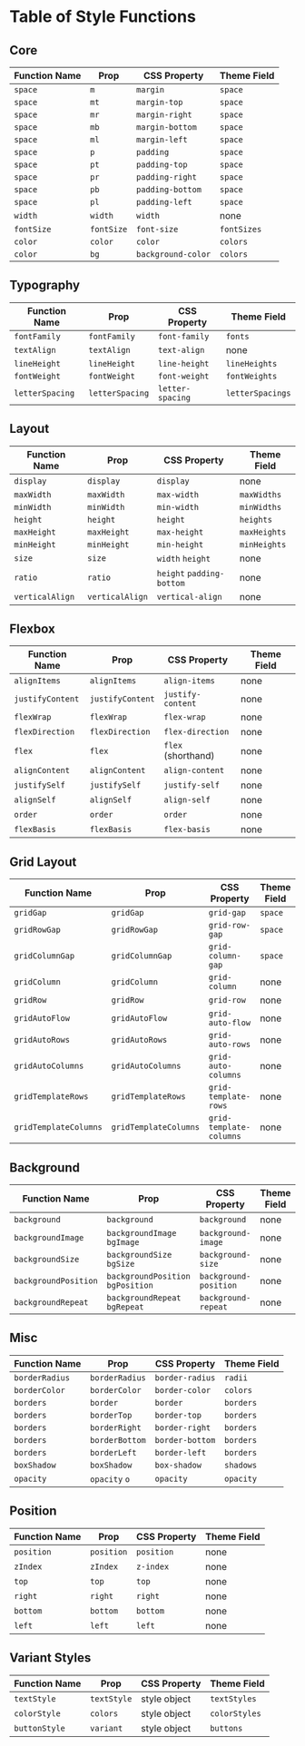 
# Table of Style Functions

## Core

Function Name | Prop       | CSS Property    | Theme Field
--------------|------------|-----------------|--------------
`space`       | `m`        | `margin`        | `space`
`space`       | `mt`       | `margin-top`    | `space`
`space`       | `mr`       | `margin-right`  | `space`
`space`       | `mb`       | `margin-bottom` | `space`
`space`       | `ml`       | `margin-left`   | `space`
`space`       | `p`        | `padding`       | `space`
`space`       | `pt`       | `padding-top`   | `space`
`space`       | `pr`       | `padding-right` | `space`
`space`       | `pb`       | `padding-bottom` | `space`
`space`       | `pl`       | `padding-left`  | `space`
`width`       | `width`    | `width`         | none
`fontSize`    | `fontSize` |`font-size`      |`fontSizes`
`color`       | `color`    | `color`         | `colors`
`color`       | `bg`       | `background-color`| `colors`

## Typography

Function Name | Prop       | CSS Property    | Theme Field
--------------|------------|-----------------|--------------
`fontFamily` | `fontFamily` | `font-family` | `fonts`
`textAlign`   | `textAlign`    | `text-align`   | none
`lineHeight`  | `lineHeight` | `line-height` | `lineHeights`
`fontWeight`  | `fontWeight` | `font-weight` | `fontWeights`
`letterSpacing` | `letterSpacing` | `letter-spacing` | `letterSpacings`

## Layout

Function Name | Prop       | CSS Property    | Theme Field
--------------|------------|-----------------|--------------
`display` | `display` | `display` | none
`maxWidth` | `maxWidth` | `max-width` | `maxWidths`
`minWidth` | `minWidth` | `min-width` | `minWidths`
`height` | `height` | `height` | `heights`
`maxHeight` | `maxHeight` | `max-height` | `maxHeights`
`minHeight` | `minHeight` | `min-height` | `minHeights`
`size` | `size` | `width` `height` | none
`ratio` | `ratio` | `height` `padding-bottom` | none
`verticalAlign` | `verticalAlign` | `vertical-align` | none

## Flexbox

Function Name | Prop       | CSS Property    | Theme Field
--------------|------------|-----------------|--------------
`alignItems`  | `alignItems` | `align-items` | none
`justifyContent` | `justifyContent` | `justify-content` | none
`flexWrap` | `flexWrap` | `flex-wrap` | none
`flexDirection` | `flexDirection` | `flex-direction` | none
`flex` | `flex` | `flex` (shorthand) | none
`alignContent`  | `alignContent` | `align-content` | none
`justifySelf` | `justifySelf` | `justify-self` | none
`alignSelf` | `alignSelf` | `align-self` | none
`order` | `order` | `order` | none
`flexBasis` | `flexBasis` | `flex-basis` | none

## Grid Layout

Function Name | Prop       | CSS Property    | Theme Field
--------------|------------|-----------------|--------------
`gridGap`  | `gridGap` | `grid-gap` | `space`
`gridRowGap` | `gridRowGap` | `grid-row-gap` | `space`
`gridColumnGap` | `gridColumnGap` | `grid-column-gap` | `space`
`gridColumn` | `gridColumn` | `grid-column` | none
`gridRow` | `gridRow` | `grid-row` | none
`gridAutoFlow` | `gridAutoFlow` | `grid-auto-flow` | none
`gridAutoRows` | `gridAutoRows` | `grid-auto-rows` | none
`gridAutoColumns` | `gridAutoColumns` | `grid-auto-columns` | none
`gridTemplateRows` | `gridTemplateRows` | `grid-template-rows` | none
`gridTemplateColumns` | `gridTemplateColumns` | `grid-template-columns` | none

## Background

Function Name | Prop       | CSS Property    | Theme Field
--------------|------------|-----------------|--------------
`background`  | `background` | `background`  | none
`backgroundImage` | `backgroundImage` `bgImage` | `background-image` | none
`backgroundSize` | `backgroundSize` `bgSize` | `background-size` | none
`backgroundPosition` | `backgroundPosition` `bgPosition` | `background-position` | none
`backgroundRepeat` | `backgroundRepeat` `bgRepeat` | `background-repeat` | none

## Misc

Function Name | Prop       | CSS Property    | Theme Field
--------------|------------|-----------------|--------------
`borderRadius` | `borderRadius` | `border-radius` | `radii`
`borderColor` | `borderColor` | `border-color` | `colors`
`borders` | `border` | `border` | `borders`
`borders` | `borderTop` | `border-top` | `borders`
`borders` | `borderRight` | `border-right` | `borders`
`borders` | `borderBottom` | `border-bottom` | `borders`
`borders` | `borderLeft` | `border-left` | `borders`
`boxShadow` | `boxShadow` | `box-shadow` | `shadows`
`opacity`   | `opacity` `o` | `opacity`  | `opacity`

## Position

Function Name | Prop       | CSS Property    | Theme Field
--------------|------------|-----------------|--------------
`position` | `position` | `position` | none
`zIndex` | `zIndex` | `z-index` | none
`top` | `top` | `top` | none
`right` | `right` | `right` | none
`bottom` | `bottom` | `bottom` | none
`left` | `left` | `left` | none


## Variant Styles

Function Name | Prop       | CSS Property    | Theme Field
--------------|------------|-----------------|--------------
`textStyle` | `textStyle` | style object | `textStyles`
`colorStyle` | `colors` | style object | `colorStyles`
`buttonStyle` | `variant` | style object | `buttons`

